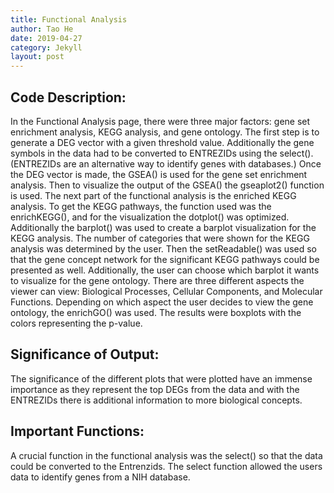 ```yaml
---
title: Functional Analysis
author: Tao He
date: 2019-04-27
category: Jekyll
layout: post
---
```


## Code Description: 
In the Functional Analysis page, there were three major factors: gene set enrichment analysis, KEGG analysis, and gene ontology. The first step is to generate a DEG vector with a given threshold value. Additionally the gene symbols in the data had to be converted to ENTREZIDs using the select(). (ENTREZIDs are an alternative way to identify genes with databases.) Once the DEG vector is made, the GSEA() is used for the gene set enrichment analysis. Then to visualize the output of the GSEA() the gseaplot2() function is used. The next part of the functional analysis is the enriched KEGG analysis. To get the KEGG pathways, the function used was the enrichKEGG(), and for the visualization the dotplot() was optimized. Additionally the barplot() was used to create a barplot visualization for the KEGG analysis. The number of categories that were shown for the KEGG analysis was determined by the user. Then the setReadable() was used so that the gene concept network for the significant KEGG pathways could be presented as well. Additionally, the user can choose which barplot it wants to visualize for the gene ontology. There are three different aspects the viewer can view: Biological Processes, Cellular Components, and Molecular Functions. Depending on which aspect the user decides to view the gene ontology, the enrichGO() was used. The results were boxplots with the colors representing the p-value. 

## Significance of Output: 
The significance of the different plots that were plotted have an immense importance as they represent the top DEGs from the data and with the ENTREZIDs there is additional information to more biological concepts. 

## Important Functions: 
A crucial function in the functional analysis was the select() so that the data could be converted to the Entrenzids. The select function allowed the users data to identify genes from a NIH database. 
